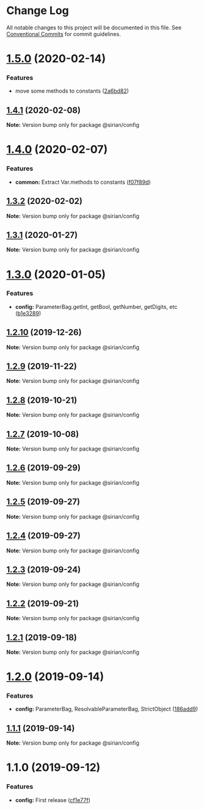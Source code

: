# Change Log

All notable changes to this project will be documented in this file.
See [Conventional Commits](https://conventionalcommits.org) for commit guidelines.

# [1.5.0](https://github.com/sirian/js/compare/@sirian/config@1.4.1...@sirian/config@1.5.0) (2020-02-14)


### Features

* move some methods to constants ([2a6bd82](https://github.com/sirian/js/commit/2a6bd82cdaaa65a78ff71a70364a5dcf31534a48))





## [1.4.1](https://github.com/sirian/js/compare/@sirian/config@1.4.0...@sirian/config@1.4.1) (2020-02-08)

**Note:** Version bump only for package @sirian/config





# [1.4.0](https://github.com/sirian/js/compare/@sirian/config@1.3.2...@sirian/config@1.4.0) (2020-02-07)


### Features

* **common:** Extract Var.methods to constants ([f07f89d](https://github.com/sirian/js/commit/f07f89da11f2a6f4d3a3e64517abb9c755963042))





## [1.3.2](https://github.com/sirian/js/compare/@sirian/config@1.3.1...@sirian/config@1.3.2) (2020-02-02)

**Note:** Version bump only for package @sirian/config





## [1.3.1](https://github.com/sirian/js/compare/@sirian/config@1.3.0...@sirian/config@1.3.1) (2020-01-27)

**Note:** Version bump only for package @sirian/config





# [1.3.0](https://github.com/sirian/js/compare/@sirian/config@1.2.10...@sirian/config@1.3.0) (2020-01-05)


### Features

* **config:** ParameterBag.getInt, getBool, getNumber, getDigits, etc ([b1e3289](https://github.com/sirian/js/commit/b1e3289c17881abc9c2a6197861cfd713dcf32ff))





## [1.2.10](https://github.com/sirian/js/compare/@sirian/config@1.2.9...@sirian/config@1.2.10) (2019-12-26)

**Note:** Version bump only for package @sirian/config





## [1.2.9](https://github.com/sirian/js/compare/@sirian/config@1.2.8...@sirian/config@1.2.9) (2019-11-22)

**Note:** Version bump only for package @sirian/config





## [1.2.8](https://github.com/sirian/js/compare/@sirian/config@1.2.7...@sirian/config@1.2.8) (2019-10-21)

**Note:** Version bump only for package @sirian/config





## [1.2.7](https://github.com/sirian/js/compare/@sirian/config@1.2.6...@sirian/config@1.2.7) (2019-10-08)

**Note:** Version bump only for package @sirian/config





## [1.2.6](https://github.com/sirian/js/compare/@sirian/config@1.2.5...@sirian/config@1.2.6) (2019-09-29)

**Note:** Version bump only for package @sirian/config





## [1.2.5](https://github.com/sirian/js/compare/@sirian/config@1.2.4...@sirian/config@1.2.5) (2019-09-27)

**Note:** Version bump only for package @sirian/config





## [1.2.4](https://github.com/sirian/js/compare/@sirian/config@1.2.3...@sirian/config@1.2.4) (2019-09-27)

**Note:** Version bump only for package @sirian/config





## [1.2.3](https://github.com/sirian/js/compare/@sirian/config@1.2.2...@sirian/config@1.2.3) (2019-09-24)

**Note:** Version bump only for package @sirian/config





## [1.2.2](https://github.com/sirian/js/compare/@sirian/config@1.2.1...@sirian/config@1.2.2) (2019-09-21)

**Note:** Version bump only for package @sirian/config





## [1.2.1](https://github.com/sirian/js/compare/@sirian/config@1.2.0...@sirian/config@1.2.1) (2019-09-18)

**Note:** Version bump only for package @sirian/config





# [1.2.0](https://github.com/sirian/js/compare/@sirian/config@1.1.1...@sirian/config@1.2.0) (2019-09-14)


### Features

* **config:** ParameterBag, ResolvableParameterBag, StrictObject ([186add9](https://github.com/sirian/js/commit/186add9))





## [1.1.1](https://github.com/sirian/js/compare/@sirian/config@1.1.0...@sirian/config@1.1.1) (2019-09-14)

**Note:** Version bump only for package @sirian/config





# 1.1.0 (2019-09-12)


### Features

* **config:** First release ([cf1e77f](https://github.com/sirian/js/commit/cf1e77f))

